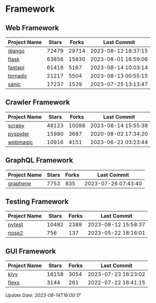 # Framework

## Web Framework
| Project Name | Stars | Forks | Last Commit |
| ------------ | ----- | ----- | ----------- |
| [django](https://github.com/django/django) | 72479 | 29714 | 2023-08-12 18:37:15 |
| [flask](https://github.com/pallets/flask) | 63856 | 15830 | 2023-08-01 16:59:06 |
| [fastapi](https://github.com/tiangolo/fastapi) | 61418 | 5167 | 2023-08-14 10:03:14 |
| [tornado](https://github.com/tornadoweb/tornado) | 21217 | 5504 | 2023-08-13 00:55:15 |
| [sanic](https://github.com/sanic-org/sanic) | 17237 | 1529 | 2023-07-25 13:13:47 |

## Crawler Framework
| Project Name | Stars | Forks | Last Commit |
| ------------ | ----- | ----- | ----------- |
| [scrapy](https://github.com/scrapy/scrapy) | 48123 | 10098 | 2023-08-14 15:55:38 |
| [pyspider](https://github.com/binux/pyspider) | 15980 | 3687 | 2020-08-02 17:34:20 |
| [webmagic](https://github.com/code4craft/webmagic) | 10916 | 4151 | 2023-06-22 03:23:44 |

## GraphQL Framework
| Project Name | Stars | Forks | Last Commit |
| ------------ | ----- | ----- | ----------- |
| [graphene](https://github.com/graphql-python/graphene) | 7753 | 835 | 2023-07-26 07:43:40 |

## Testing Framework
| Project Name | Stars | Forks | Last Commit |
| ------------ | ----- | ----- | ----------- |
| [pytest](https://github.com/pytest-dev/pytest) | 10482 | 2389 | 2023-08-12 15:58:37 |
| [nose2](https://github.com/nose-devs/nose2) | 756 | 137 | 2023-05-22 18:16:01 |

## GUI Framework
| Project Name | Stars | Forks | Last Commit |
| ------------ | ----- | ----- | ----------- |
| [kivy](https://github.com/kivy/kivy) | 16158 | 3054 | 2023-07-23 16:23:02 |
| [flexx](https://github.com/flexxui/flexx) | 3144 | 261 | 2022-07-22 16:41:15 |

*Update Date: 2023-08-14T16:00:17*